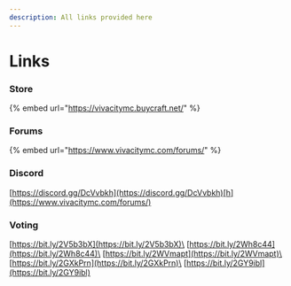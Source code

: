 ```yaml
---
description: All links provided here
---
```


# Links

### Store

{% embed url="https://vivacitymc.buycraft.net/" %}

### Forums

{% embed url="https://www.vivacitymc.com/forums/" %}

### Discord

[https://discord.gg/DcVvbkh](https://discord.gg/DcVvbkh)[h](https://www.vivacitymc.com/forums/)

### Voting

[https://bit.ly/2V5b3bX](https://bit.ly/2V5b3bX)\
[https://bit.ly/2Wh8c44](https://bit.ly/2Wh8c44)\
[https://bit.ly/2WVmapt](https://bit.ly/2WVmapt)\
[https://bit.ly/2GXkPrn](https://bit.ly/2GXkPrn)\
[https://bit.ly/2GY9ibl](https://bit.ly/2GY9ibl)


